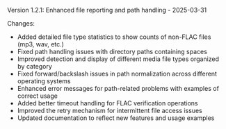 Version 1.2.1: Enhanced file reporting and path handling - 2025-03-31

Changes:
- Added detailed file type statistics to show counts of non-FLAC files (mp3, wav, etc.)
- Fixed path handling issues with directory paths containing spaces
- Improved detection and display of different media file types organized by category
- Fixed forward/backslash issues in path normalization across different operating systems
- Enhanced error messages for path-related problems with examples of correct usage
- Added better timeout handling for FLAC verification operations
- Improved the retry mechanism for intermittent file access issues
- Updated documentation to reflect new features and usage examples